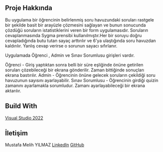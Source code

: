 

## Proje Hakkında
Bu uygulama bir öğrencinin belirlenmiş soru havuzundaki soruları rastgele bir şekilde basit bir arayüzle çözmesini sağlayan ve bunun sonucunda çözdüğü soruların istatistiklerini veren bir form uygulamasıdır. Soruların cevaplanmasında Sygma prensibi kullanılmıştır.Her bir soruyu doğru cevapladığında butu tutan sayaç arttırılır ve 6'ya ulaştığında soru havuzdan kaldırılır. Yanlış cevap verirse o sorunun sayacı sıfırlanır.

Uygulamada Öğrenci , Admin ve Sınav Sorumlusu girişleri vardır.

Öğrenci - Giriş yaptıktan sonra belli bir süre eşliğinde önüne getirilen soruları çözebileceği bir ekrana gönderilir. Zaman bittiğinde sonuçları ekrana bastırılır.
Admin - Öğrencinin önüne gelecek soruların çekildiği soru havuzunun sayısını ayarlayabilir.
Sınav Sorumlusu - Öğrencinin girdiği quizin zamanını ayarlamakla sorumludur. Zamanı ayarlayabileceği bir ekrana aktarılır.


## Build With
[Visual Studio 2022](https://visualstudio.microsoft.com/tr/)

## İletişim
Mustafa Melih YILMAZ 
[LinkedIn](https://www.linkedin.com/in/mlhylmz/)
[GitHub](https://github.com/mlhylmz)
